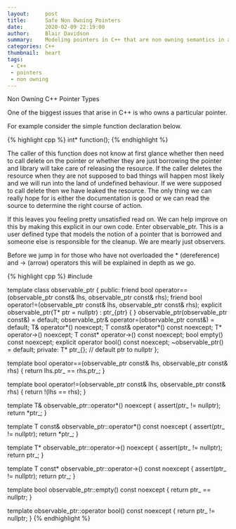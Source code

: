 ```yaml
---
layout:     post
title:      Safe Non Owning Pointers
date:       2020-02-09 22:19:00
author:     Blair Davidson
summary:    Modeling pointers in C++ that are non owning semantics in an explicit manner
categories: C++
thumbnail:  heart
tags:
 - C++
 - pointers
 - non owning
---
```


Non Owning C++ Pointer Types

One of the biggest issues that arise in C++ is who owns a particular pointer. 

For example consider the simple function declaration below.

{% highlight cpp %}
int* function();
{% endhighlight %}

The caller of this function does not know at first glance whether then need to call delete on the pointer or whether they are just borrowing the pointer and library will take care of releasing the resource. If the caller deletes the resource when they are not supposed to bad things will happen most likely
and we will run into the land of undefined behaviour. If we were supposed to call delete then we have leaked the resource. The only thing we can really hope for is either the documentation is good or we can read the source to determine the right course of action.

If this leaves you feeling pretty unsatisfied read on. We can help improve on this by making this
explicit in our own code. Enter observable_ptr<T>. This is a user defined type that models the 
notion of a pointer that is borrowed and someone else is responsible for the cleanup. We are mearly
just observers.

Before we jump in for those who have not overloaded the * (dereference) and -> (arrow) operators this will be explained in depth as we go.

{% highlight cpp %}
#include <cassert>

template<typename T>
class observable_ptr {
public:
    friend bool operator==(observable_ptr<T> const& lhs, observable_ptr<T> const& rhs);
    friend bool operator!=(observable_ptr<T> const& lhs, observable_ptr<T> const& rhs);
    explicit observable_ptr(T* ptr = nullptr)
        : ptr_{ptr}
    {
    }
    observable_ptr(observable_ptr const&) = default;
    observable_ptr& operator=(observable_ptr const&) = default;
    T& operator*() noexcept;
    T const& operator*() const noexcept;
    T* operator->() noexcept;
    T const* operator->() const noexcept;
    bool empty() const noexcept;
    explicit operator bool() const noexcept;
    ~observable_ptr() = default;
private:
    T* ptr_{}; // default ptr to nullptr
};

template<typename T>
bool operator==(observable_ptr<T> const& lhs, observable_ptr<T> const& rhs) {
    return lhs.ptr_ == rhs.ptr_;
}

template<typename T>
bool operator!=(observable_ptr<T> const& lhs, observable_ptr<T> const& rhs) {
    return !(lhs == rhs);
}

template<typename T>
T& observable_ptr<T>::operator*() noexcept {
    assert(ptr_ != nullptr);
    return *ptr_;
}

template<typename T>
T const& observable_ptr<T>::operator*() const noexcept {
    assert(ptr_ != nullptr);
    return *ptr_;
}

template<typename T>
T* observable_ptr<T>::operator->() noexcept {
    assert(ptr_ != nullptr);
    return ptr_;
}

template<typename T>
T const* observable_ptr<T>::operator->() const noexcept {
    assert(ptr_ != nullptr);
    return ptr_;
}

template<typename T>
bool observable_ptr<T>::empty() const noexcept {
    return ptr_ == nullptr;
}

template<typename T>
observable_ptr<T>::operator bool() const noexcept {
    return ptr_ != nullptr;
}
{% endhighlight %}
